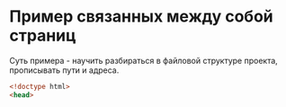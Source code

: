 # Пример связанных между собой страниц

Суть примера - научить разбираться в файловой структуре проекта, прописывать пути и адреса.

```html
<!doctype html>
<head>
